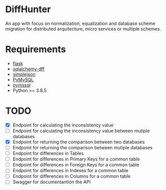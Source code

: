 # DiffHunter

An app with focus on normalization, equalization and database scheme migration for distributed arquitecture, micro services or multiple schemes.

# Requirements
- [flask](https://github.com/pallets/flask)
- [sqlalchemy-dff](https://github.com/gianchub/sqlalchemy-diff)
- [simplejson]()
- [PyMySQL](https://pypi.org/project/PyMySQL/)
- [pymssql](https://pypi.org/project/pymssql/)
- Python >= 3.8.5


# TODO

- [x] Endpoint for calculating the inconsistency value
- [ ] Endpoint for calculating the inconsistency value between mutiple databases
- [x] Endpoint for returning the comparison between two databases
- [ ] Endpoint for returning the comparison between mutiple databases
- [ ] Endpoint for differences in Tables
- [ ] Endpoint for differences in Primary Keys for a common table
- [ ] Endpoint for differences in Foreign Keys for a common table
- [ ] Endpoint for differences in Indexes for a common table
- [ ] Endpoint for differences in Columns for a common table
- [ ] Swagger for documentantion the API

